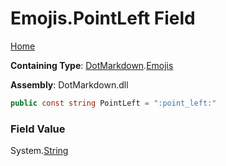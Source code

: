 # Emojis\.PointLeft Field

[Home](../../../README.md)

**Containing Type**: [DotMarkdown](../../README.md)\.[Emojis](../README.md)

**Assembly**: DotMarkdown\.dll

```csharp
public const string PointLeft = ":point_left:"
```

### Field Value

System\.[String](https://docs.microsoft.com/en-us/dotnet/api/system.string)